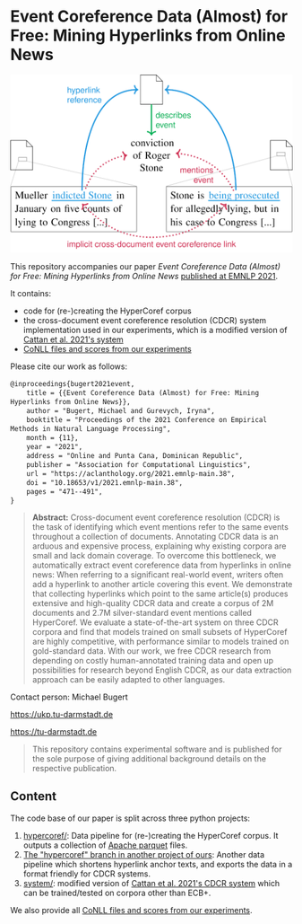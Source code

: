 # Event Coreference Data (Almost) for Free: Mining Hyperlinks from Online News
![Three online news articles interconnected by two hyperlinks. The relation between the underlined hyperlink anchors can be interpreted as cross-document event coreference.](hypercoref/resources/doc/approach.png)

This repository accompanies our paper *Event Coreference Data (Almost) for Free: Mining Hyperlinks from Online News* [published at EMNLP 2021](https://aclanthology.org/2021.emnlp-main.38/).

It contains:
- code for (re-)creating the HyperCoref corpus
- the cross-document event coreference resolution (CDCR) system implementation used in our experiments, which is a modified version of [Cattan et al. 2021's system](https://github.com/ariecattan/coref/)
- [CoNLL files and scores from our experiments](archive/)

Please cite our work as follows:
```
@inproceedings{bugert2021event,
    title = {{Event Coreference Data (Almost) for Free: Mining Hyperlinks from Online News}},
    author = "Bugert, Michael and Gurevych, Iryna",
    booktitle = "Proceedings of the 2021 Conference on Empirical Methods in Natural Language Processing",
    month = {11},
    year = "2021",
    address = "Online and Punta Cana, Dominican Republic",
    publisher = "Association for Computational Linguistics",
    url = "https://aclanthology.org/2021.emnlp-main.38",
    doi = "10.18653/v1/2021.emnlp-main.38",
    pages = "471--491",
}
```

> **Abstract:** Cross-document event coreference resolution (CDCR) is the task of identifying which event mentions refer to the same events throughout a collection of documents. Annotating CDCR data is an arduous and expensive process, explaining why existing corpora are small and lack domain coverage. To overcome this bottleneck, we automatically extract event coreference data from hyperlinks in online news: When referring to a significant real-world event, writers often add a hyperlink to another article covering this event. We demonstrate that collecting hyperlinks which point to the same article(s) produces extensive and high-quality CDCR data and create a corpus of 2M documents and 2.7M silver-standard event mentions called HyperCoref. We evaluate a state-of-the-art system on three CDCR corpora and find that models trained on small subsets of HyperCoref are highly competitive, with performance similar to models trained on gold-standard data. With our work, we free CDCR research from depending on costly human-annotated training data and open up possibilities for research beyond English CDCR, as our data extraction approach can be easily adapted to other languages.

Contact person: Michael Bugert

https://ukp.tu-darmstadt.de

https://tu-darmstadt.de

> This repository contains experimental software and is published for the sole purpose of giving additional background details on the respective publication.


## Content
The code base of our paper is split across three python projects:

1. [hypercoref/](hypercoref/): Data pipeline for (re-)creating the HyperCoref corpus. It outputs a collection of [Apache parquet](https://parquet.apache.org/) files.
2. [The "hypercoref" branch in another project of ours](https://github.com/UKPLab/cdcr-beyond-corpus-tailored/tree/hypercoref): Another data pipeline which shortens hyperlink anchor texts, and exports the data in a format friendly for CDCR systems.
3. [system/](system/): modified version of [Cattan et al. 2021's CDCR system](https://github.com/ariecattan/coref/) which can be trained/tested on corpora other than ECB+.

We also provide all [CoNLL files and scores from our experiments](archive/).